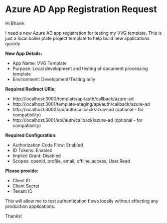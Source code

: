 # Azure AD App Registration Request

Hi Bhavik

I need a new Azure AD app registration for testing my VVG template. This is just a local boiler plate project template to help build new applications quickly

**New App Details:**
- App Name: VVG Template
- Purpose: Local development and testing of document processing template
- Environment: Development/Testing only

**Required Redirect URIs:**
- http://localhost:3000/template/api/auth/callback/azure-ad
- http://localhost:3001/template-staging/api/auth/callback/azure-ad
- http://localhost:3000/api/auth/callback/azure-ad (optional - for compatibility)
- http://localhost:3001/api/auth/callback/azure-ad (optional - for compatibility)

**Required Configuration:**
- Authorization Code Flow: Enabled
- ID Tokens: Enabled
- Implicit Grant: Disabled
- Scopes: openid, profile, email, offline_access, User.Read

**Please provide:**
- Client ID
- Client Secret
- Tenant ID

This will allow me to test authentication flows locally without affecting any production applications.

Thanks!
